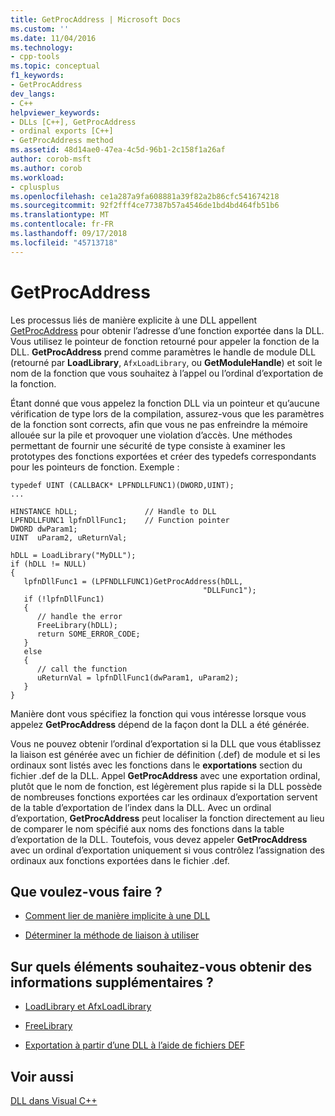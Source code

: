```yaml
---
title: GetProcAddress | Microsoft Docs
ms.custom: ''
ms.date: 11/04/2016
ms.technology:
- cpp-tools
ms.topic: conceptual
f1_keywords:
- GetProcAddress
dev_langs:
- C++
helpviewer_keywords:
- DLLs [C++], GetProcAddress
- ordinal exports [C++]
- GetProcAddress method
ms.assetid: 48d14ae0-47ea-4c5d-96b1-2c158f1a26af
author: corob-msft
ms.author: corob
ms.workload:
- cplusplus
ms.openlocfilehash: ce1a287a9fa608881a39f82a2b86cfc541674218
ms.sourcegitcommit: 92f2fff4ce77387b57a4546de1bd4bd464fb51b6
ms.translationtype: MT
ms.contentlocale: fr-FR
ms.lasthandoff: 09/17/2018
ms.locfileid: "45713718"
---
```

# <a name="getprocaddress"></a>GetProcAddress

Les processus liés de manière explicite à une DLL appellent [GetProcAddress](https://msdn.microsoft.com/library/windows/desktop/ms683212) pour obtenir l’adresse d’une fonction exportée dans la DLL. Vous utilisez le pointeur de fonction retourné pour appeler la fonction de la DLL. **GetProcAddress** prend comme paramètres le handle de module DLL (retourné par **LoadLibrary**, `AfxLoadLibrary`, ou **GetModuleHandle**) et soit le nom de la fonction que vous souhaitez à l’appel ou l’ordinal d’exportation de la fonction.

Étant donné que vous appelez la fonction DLL via un pointeur et qu’aucune vérification de type lors de la compilation, assurez-vous que les paramètres de la fonction sont corrects, afin que vous ne pas enfreindre la mémoire allouée sur la pile et provoquer une violation d’accès. Une méthodes permettant de fournir une sécurité de type consiste à examiner les prototypes des fonctions exportées et créer des typedefs correspondants pour les pointeurs de fonction. Exemple :

```
typedef UINT (CALLBACK* LPFNDLLFUNC1)(DWORD,UINT);
...

HINSTANCE hDLL;               // Handle to DLL
LPFNDLLFUNC1 lpfnDllFunc1;    // Function pointer
DWORD dwParam1;
UINT  uParam2, uReturnVal;

hDLL = LoadLibrary("MyDLL");
if (hDLL != NULL)
{
   lpfnDllFunc1 = (LPFNDLLFUNC1)GetProcAddress(hDLL,
                                           "DLLFunc1");
   if (!lpfnDllFunc1)
   {
      // handle the error
      FreeLibrary(hDLL);
      return SOME_ERROR_CODE;
   }
   else
   {
      // call the function
      uReturnVal = lpfnDllFunc1(dwParam1, uParam2);
   }
}
```

Manière dont vous spécifiez la fonction qui vous intéresse lorsque vous appelez **GetProcAddress** dépend de la façon dont la DLL a été générée.

Vous ne pouvez obtenir l’ordinal d’exportation si la DLL que vous établissez la liaison est générée avec un fichier de définition (.def) de module et si les ordinaux sont listés avec les fonctions dans le **exportations** section du fichier .def de la DLL. Appel **GetProcAddress** avec une exportation ordinal, plutôt que le nom de fonction, est légèrement plus rapide si la DLL possède de nombreuses fonctions exportées car les ordinaux d’exportation servent de la table d’exportation de l’index dans la DLL. Avec un ordinal d’exportation, **GetProcAddress** peut localiser la fonction directement au lieu de comparer le nom spécifié aux noms des fonctions dans la table d’exportation de la DLL. Toutefois, vous devez appeler **GetProcAddress** avec un ordinal d’exportation uniquement si vous contrôlez l’assignation des ordinaux aux fonctions exportées dans le fichier .def.

## <a name="what-do-you-want-to-do"></a>Que voulez-vous faire ?

- [Comment lier de manière implicite à une DLL](../build/linking-an-executable-to-a-dll.md#linking-implicitly)

- [Déterminer la méthode de liaison à utiliser](../build/linking-an-executable-to-a-dll.md#determining-which-linking-method-to-use)

## <a name="what-do-you-want-to-know-more-about"></a>Sur quels éléments souhaitez-vous obtenir des informations supplémentaires ?

- [LoadLibrary et AfxLoadLibrary](../build/loadlibrary-and-afxloadlibrary.md)

- [FreeLibrary](https://msdn.microsoft.com/library/windows/desktop/ms683152)

- [Exportation à partir d’une DLL à l’aide de fichiers DEF](../build/exporting-from-a-dll-using-def-files.md)

## <a name="see-also"></a>Voir aussi

[DLL dans Visual C++](../build/dlls-in-visual-cpp.md)